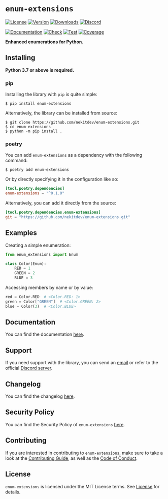 # `enum-extensions`

[![License][License Badge]][License]
[![Version][Version Badge]][Package]
[![Downloads][Downloads Badge]][Package]
[![Discord][Discord Badge]][Discord]

[![Documentation][Documentation Badge]][Documentation]
[![Check][Check Badge]][Actions]
[![Test][Test Badge]][Actions]
[![Coverage][Coverage Badge]][Coverage]

**Enhanced enumerations for Python.**

## Installing

**Python 3.7 or above is required.**

### pip

Installing the library with `pip` is quite simple:

```console
$ pip install enum-extensions
```

Alternatively, the library can be installed from source:

```console
$ git clone https://github.com/nekitdev/enum-extensions.git
$ cd enum-extensions
$ python -m pip install .
```

### poetry

You can add `enum-extensions` as a dependency with the following command:

```console
$ poetry add enum-extensions
```

Or by directly specifying it in the configuration like so:

```toml
[tool.poetry.dependencies]
enum-extensions = "^0.1.0"
```

Alternatively, you can add it directly from the source:

```toml
[tool.poetry.dependencies.enum-extensions]
git = "https://github.com/nekitdev/enum-extensions.git"
```

## Examples

Creating a simple enumeration:

```python
from enum_extensions import Enum

class Color(Enum):
    RED = 1
    GREEN = 2
    BLUE = 3
```

Accessing members by name or by value:

```python
red = Color.RED  # <Color.RED: 1>
green = Color["GREEN"]  # <Color.GREEN: 2>
blue = Color(3)  # <Color.BLUE>
```

## Documentation

You can find the documentation [here][Documentation].

## Support

If you need support with the library, you can send an [email][Email]
or refer to the official [Discord server][Discord].

## Changelog

You can find the changelog [here][Changelog].

## Security Policy

You can find the Security Policy of `enum-extensions` [here][Security].

## Contributing

If you are interested in contributing to `enum-extensions`, make sure to take a look at the
[Contributing Guide][Contributing Guide], as well as the [Code of Conduct][Code of Conduct].

## License

`enum-extensions` is licensed under the MIT License terms. See [License][License] for details.

[Email]: mailto:support@nekit.dev

[Discord]: https://nekit.dev/discord

[Actions]: https://github.com/nekitdev/enum-extensions/actions

[Changelog]: https://github.com/nekitdev/enum-extensions/blob/main/CHANGELOG.md
[Code of Conduct]: https://github.com/nekitdev/enum-extensions/blob/main/CODE_OF_CONDUCT.md
[Contributing Guide]: https://github.com/nekitdev/enum-extensions/blob/main/CONTRIBUTING.md
[Security]: https://github.com/nekitdev/enum-extensions/blob/main/SECURITY.md

[License]: https://github.com/nekitdev/enum-extensions/blob/main/LICENSE

[Package]: https://pypi.org/project/enum-extensions
[Coverage]: https://codecov.io/gh/nekitdev/enum-extensions
[Documentation]: https://nekitdev.github.io/enum-extensions

[Discord Badge]: https://img.shields.io/badge/chat-discord-5865f2
[License Badge]: https://img.shields.io/pypi/l/enum-extensions
[Version Badge]: https://img.shields.io/pypi/v/enum-extensions
[Downloads Badge]: https://img.shields.io/pypi/dm/enum-extensions

[Documentation Badge]: https://github.com/nekitdev/enum-extensions/workflows/docs/badge.svg
[Check Badge]: https://github.com/nekitdev/enum-extensions/workflows/check/badge.svg
[Test Badge]: https://github.com/nekitdev/enum-extensions/workflows/test/badge.svg
[Coverage Badge]: https://codecov.io/gh/nekitdev/enum-extensions/branch/main/graph/badge.svg
